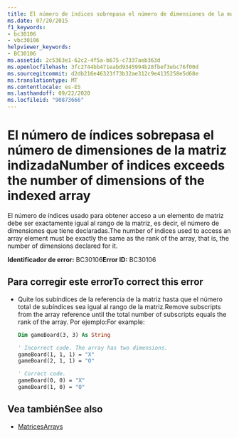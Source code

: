 ```yaml
---
title: El número de índices sobrepasa el número de dimensiones de la matriz indizada
ms.date: 07/20/2015
f1_keywords:
- bc30106
- vbc30106
helpviewer_keywords:
- BC30106
ms.assetid: 2c5363e1-62c2-4f5a-b675-c7337aeb363d
ms.openlocfilehash: 3fc2744bb471eabd9345994b28fbef3ebc76f00d
ms.sourcegitcommit: d2db216e46323f73b32ae312c9e4135258e5d68e
ms.translationtype: MT
ms.contentlocale: es-ES
ms.lasthandoff: 09/22/2020
ms.locfileid: "90873666"
---
```

# <a name="number-of-indices-exceeds-the-number-of-dimensions-of-the-indexed-array"></a><span data-ttu-id="faf10-102">El número de índices sobrepasa el número de dimensiones de la matriz indizada</span><span class="sxs-lookup"><span data-stu-id="faf10-102">Number of indices exceeds the number of dimensions of the indexed array</span></span>

<span data-ttu-id="faf10-103">El número de índices usado para obtener acceso a un elemento de matriz debe ser exactamente igual al rango de la matriz, es decir, el número de dimensiones que tiene declaradas.</span><span class="sxs-lookup"><span data-stu-id="faf10-103">The number of indices used to access an array element must be exactly the same as the rank of the array, that is, the number of dimensions declared for it.</span></span>  
  
 <span data-ttu-id="faf10-104">**Identificador de error:** BC30106</span><span class="sxs-lookup"><span data-stu-id="faf10-104">**Error ID:** BC30106</span></span>  
  
## <a name="to-correct-this-error"></a><span data-ttu-id="faf10-105">Para corregir este error</span><span class="sxs-lookup"><span data-stu-id="faf10-105">To correct this error</span></span>  
  
- <span data-ttu-id="faf10-106">Quite los subíndices de la referencia de la matriz hasta que el número total de subíndices sea igual al rango de la matriz.</span><span class="sxs-lookup"><span data-stu-id="faf10-106">Remove subscripts from the array reference until the total number of subscripts equals the rank of the array.</span></span> <span data-ttu-id="faf10-107">Por ejemplo:</span><span class="sxs-lookup"><span data-stu-id="faf10-107">For example:</span></span>  
  
    ```vb  
    Dim gameBoard(3, 3) As String  
  
    ' Incorrect code. The array has two dimensions.  
    gameBoard(1, 1, 1) = "X"  
    gameBoard(2, 1, 1) = "O"  
  
    ' Correct code.  
    gameBoard(0, 0) = "X"  
    gameBoard(1, 0) = "O"  
    ```  
  
## <a name="see-also"></a><span data-ttu-id="faf10-108">Vea también</span><span class="sxs-lookup"><span data-stu-id="faf10-108">See also</span></span>

- [<span data-ttu-id="faf10-109">Matrices</span><span class="sxs-lookup"><span data-stu-id="faf10-109">Arrays</span></span>](../../programming-guide/language-features/arrays/index.md)
